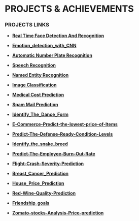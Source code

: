 # PROJECTS & ACHIEVEMENTS

 ### PROJECTS LINKS
  - **[Real Time Face Detection And Recognition](https://github.com/Itspravin08/Real-Time-Face-Detection-Recognition-#Real_Time_Face_Detection_And_Recognition)**
  - **[Emotion_detection_with_CNN](https://github.com/Itspravin08/Emotion_detection_Using_CNN#Emotion_detection_with_CNN)**
  - **[Automatic Number Plate Recognition](https://github.com/Itspravin08/Automatic-Number-Plate-Recognition-Model/blob/main/Car_number_recognition_system.ipynb#Automatic_Number_Plate_Recognition)**
  - **[Speech Recognition](https://github.com/Itspravin08/Speech-Recognition#Speech_Recognition)**
  - **[Named Entity Recognition](https://github.com/Itspravin08/Named-Entity-Recognition-NER-Using-NLP#Named_Entity_Recognition)**
  - **[Image Classification](https://github.com/Itspravin08/Image-classification-using-CNN#Image_Classificatio)**
  - **[Medical Cost Prediction]( https://github.com/Itspravin08/Medical-Cost-Prediction-using-machine-Learning#Medical_Cost_Prediction)**
  - **[Spam Mail Prediction](  https://github.com/Itspravin08/Spam-Mail-Prediction-Using-Machine-Learning#Spam_Mail_Prediction)**
  
  
 - **[Identify_The_Dance_Form](https://github.com/Itspravin08/Identify-The-Dance-Form/blob/main/Dance_From%20(2).ipynb#Identify_The_Dance_Form)**
 - **[E-Commerce-Predict-the-lowest-price-of-Items](https://github.com/Itspravin08/E-Commerce-Predict-the-lowest-price-of-Items#E-Commerce-Predict-the-lowest-price-of-Items)**
 - **[Predict-The-Defense-Ready-Condition-Levels](https://github.com/Itspravin08/Predict-The-Defense-Ready-Condition-Levels/blob/main/Defense_Ready_Condition_Levels_Prediction.ipynb#Predict-The-Defense-Ready-Condition-Levels)**
 - **[Identify_the_snake_breed ](https://github.com/Itspravin08/Identify-the-snake-breed-/blob/main/Identify_the_snake_breed.ipynb#Identify_the_snake_breed)**
 - **[Predict-The-Employee-Burn-Out-Rate](https://github.com/Itspravin08/Predict-The-Employee-Burn-Out-Rate/blob/main/Employee_Burn_Rate_Prediction.ipynb#Predict-The-Employee-Burn-Out-Rate)**


 - **[Flight-Crash-Severity-Prediction](https://github.com/Itspravin08/Flight-Crash-Severity-Prediction#Flight-Crash-Severity-Prediction)**

- **[Breast_Cancer_Prediction](https://github.com/Itspravin08/Breast-Cancer-Prediction-Using-Machine-Learning/blob/main/Breast_Cancer_Prediction.ipynb#Breast_Cancer_Prediction)**

 - **[House_Price_Prediction](https://github.com/Itspravin08/House-Price-Prediction-Using-Machine-Learning/blob/main/House_Price_Prediction.ipynb#House_Price_Prediction)**
 - **[Red-Wine-Quality-Prediction](https://github.com/Itspravin08/Red-Wine-Quality-Prediction-using-Machine-Learning#/Red_Wine_Quality_Prediction)**

- **[Friendship_goals](https://github.com/Itspravin08/Friendship-goals/blob/main/Friendship_goals.ipynb#Friendship_goals)**
- **[Zomato-stocks-Analysis-Price-prediction](https://github.com/Itspravin08/Zomato-stocks-Analysis-Price-prediction#Zomato-stocks-Analysis-Price-prediction)**


